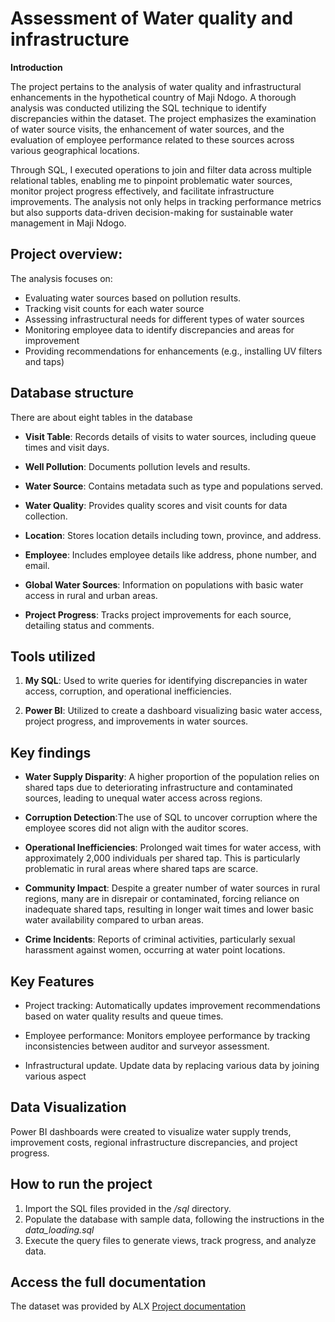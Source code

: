 # Assessment of Water quality and infrastructure

**Introduction**

The project pertains to the analysis of water quality and infrastructural enhancements in the hypothetical country of Maji Ndogo. A thorough analysis was conducted utilizing the SQL technique to identify discrepancies within the dataset. The project emphasizes the examination of water source visits, the enhancement of water sources, and the evaluation of employee performance related to these sources across various geographical locations.

Through SQL, I executed operations to join and filter data across multiple relational tables, enabling me to pinpoint problematic water sources, monitor project progress effectively, and facilitate infrastructure improvements. The analysis not only helps in tracking performance metrics but also supports data-driven decision-making for sustainable water management in Maji Ndogo.

## Project overview:

The analysis focuses on:  
- Evaluating water sources based on pollution results.
- Tracking visit counts for each water source  
- Assessing infrastructural needs for different types of water sources  
- Monitoring employee data to identify discrepancies and areas for improvement  
- Providing recommendations for enhancements (e.g., installing UV filters and taps)  

## Database structure

 There are about eight tables in the database 

- **Visit Table**: Records details of visits to water sources, including queue times and visit days.

- **Well Pollution**: Documents pollution levels and results.
  
- **Water Source**: Contains metadata such as type and populations served.

- **Water Quality**: Provides quality scores and visit counts for data collection.
  
- **Location**: Stores location details including town, province, and address.
  
- **Employee**: Includes employee details like address, phone number, and email.
  
- **Global Water Sources**: Information on populations with basic water access in rural and urban areas.
  
- **Project Progress**: Tracks project improvements for each source, detailing status and comments.

## Tools utilized


1) **My SQL**: Used to write queries for identifying discrepancies in water access, corruption, and operational inefficiencies.  

2) **Power BI**: Utilized to create a dashboard visualizing basic water access, project progress, and improvements in water sources.


## Key findings

- **Water Supply Disparity**: A higher proportion of the population relies on shared taps due to deteriorating infrastructure and contaminated sources, leading to unequal water access across regions.
 
- **Corruption Detection**:The use of SQL to uncover corruption where the employee scores did not align with the auditor scores.

- **Operational Inefficiencies**: Prolonged wait times for water access, with approximately 2,000 individuals per shared tap. This is particularly problematic in rural areas where shared taps are scarce.
 
- **Community Impact**: Despite a greater number of water sources in rural regions, many are in disrepair or contaminated, forcing reliance on inadequate shared taps, resulting in longer wait times and lower basic water availability compared to urban areas.
 
- **Crime Incidents**: Reports of criminal activities, particularly sexual harassment against women, occurring at water point locations.

## Key Features

- Project tracking: Automatically updates improvement recommendations based on water quality results and queue times.

- Employee performance: Monitors employee performance by tracking inconsistencies between auditor and surveyor assessment.

- Infrastructural update. Update data by replacing various data by joining various aspect



## Data Visualization


Power BI dashboards were created to visualize water supply trends, improvement costs, regional infrastructure discrepancies, and project progress.



## How to run the project

1. Import the SQL files provided in the */sql* directory.
2. Populate the database with sample data, following the instructions in the *data_loading.sql*
3. Execute the query files to generate views, track progress, and analyze data.

## Access the full documentation


The dataset was provided by ALX [Project documentation](https://alx.com)


